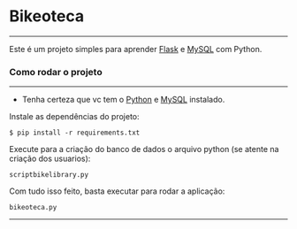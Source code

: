# Bikeoteca
___
Este é um projeto simples para aprender <a href="https://flask.palletsprojects.com/en/2.1.x/">Flask</a> e <a href="https://www.mysql.com/">MySQL</a> com Python.

### Como rodar o projeto
___
- Tenha certeza que vc tem o <a href="https://www.python.org/downloads/">Python</a> e <a href="https://dev.mysql.com/downloads/installer/">MySQL</a> instalado.

Instale as dependências do projeto: 
```
$ pip install -r requirements.txt
```

Execute para a criação do banco de dados o arquivo python (se atente na criação dos usuarios):
```
scriptbikelibrary.py
```

Com tudo isso feito, basta executar para rodar a aplicação:
```
bikeoteca.py
```
___
